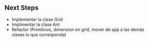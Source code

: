 ## Next Steps

- Implementar la clase Grid
- Implimentar la clase Ant
- Refactor (Primitivos, dimension en grid, mover de app a las demás clases lo que corresponda)